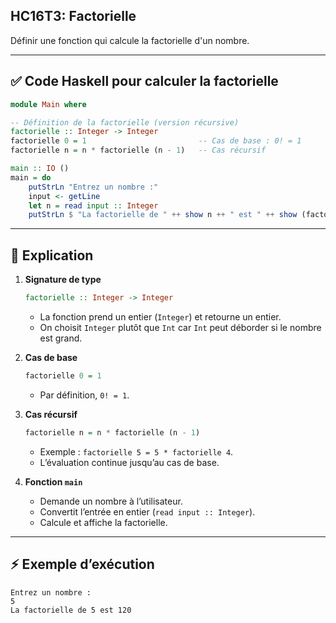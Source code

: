 ## HC16T3: Factorielle

Définir une fonction qui calcule la factorielle d'un nombre.

---

## ✅ Code Haskell pour calculer la factorielle

```haskell
module Main where

-- Définition de la factorielle (version récursive)
factorielle :: Integer -> Integer
factorielle 0 = 1                         -- Cas de base : 0! = 1
factorielle n = n * factorielle (n - 1)   -- Cas récursif

main :: IO ()
main = do
    putStrLn "Entrez un nombre :"
    input <- getLine
    let n = read input :: Integer
    putStrLn $ "La factorielle de " ++ show n ++ " est " ++ show (factorielle n)
```

---

## 📝 Explication

1. **Signature de type**

   ```haskell
   factorielle :: Integer -> Integer
   ```

   * La fonction prend un entier (`Integer`) et retourne un entier.
   * On choisit `Integer` plutôt que `Int` car `Int` peut déborder si le nombre est grand.

2. **Cas de base**

   ```haskell
   factorielle 0 = 1
   ```

   * Par définition, `0! = 1`.

3. **Cas récursif**

   ```haskell
   factorielle n = n * factorielle (n - 1)
   ```

   * Exemple : `factorielle 5 = 5 * factorielle 4`.
   * L’évaluation continue jusqu’au cas de base.

4. **Fonction `main`**

   * Demande un nombre à l’utilisateur.
   * Convertit l’entrée en entier (`read input :: Integer`).
   * Calcule et affiche la factorielle.

---

## ⚡ Exemple d’exécution

```
Entrez un nombre :
5
La factorielle de 5 est 120
```
